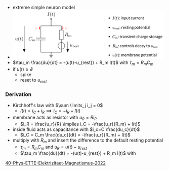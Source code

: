 + extreme simple neuron model
+ ![](../../../../z_images/Pasted%20image%2020250616112630.png)
+ $\tau_m \frac{du}{dt} = -(u(t)-u_{rest}) + R_m I(t)$ with $\tau_m = R_m C_m$
+ if $u(t) \ge \vartheta$
	+ spike
	+ reset to $u_{rest}$
### Derivation
+ Kirchhoff's law with $\sum \limits_j i_j = 0$
	+ $I(t) = i_C + i_R \implies i_C = -i_R + I(t)$
+ membrane acts as resistor with $u_R=R i_R$
	+ $i_R = \frac{u_r}{R} \implies i_C = -\frac{u_r}{R_m} + I(t)$
+ inside fluid acts as capacitance with $i_c=C \frac{du_c}{dt}$
	+ $i_C = C_m \frac{du_c}{dt} = -\frac{u_r}{R_m} + I(t)$
+ multiply with $R_m$ and insert the difference to the default resting potential
	+ $\tau_m = R_m C_m$ and $u_R=u(t)-u_{rest}$
	+ $\tau_m \frac{du}{dt} = -(u(t)-u_{rest}) + R_m I(t)$ with 


[40-Phys-ETTE-Elektrizitaet-Magnetismus-2022](../../../../Mathematik/Physik/40-Phys-ETTE-Elektrizitaet-Magnetismus-2022.pdf)